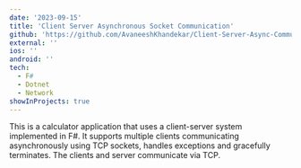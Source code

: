 ```yaml
---
date: '2023-09-15'
title: 'Client Server Asynchronous Socket Communication'
github: 'https://github.com/AvaneeshKhandekar/Client-Server-Async-Communication'
external: ''
ios: ''
android: ''
tech:
  - F#
  - Dotnet
  - Network
showInProjects: true
---
```


This is a calculator application that uses a client-server system implemented in F#. It supports multiple clients communicating asynchronously using TCP sockets, handles exceptions and gracefully terminates. The clients and server communicate via TCP.

